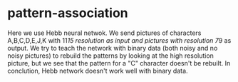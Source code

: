 # pattern-association
Here we use Hebb neural netwok.
We send pictures of characters A,B,C,D,E,J,K with 11*15 resolution as input and pictures with resolution 7*9 as output.
We try to teach the network with binary data (both noisy and no noisy pictures) to rebuild the patterns by looking at the high resolution picture, but we see that the pattern for a "C" character doesn't be rebuilt.
In conclution, Hebb network doesn't work well with binary data.
